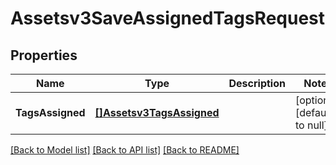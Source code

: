 # Assetsv3SaveAssignedTagsRequest

## Properties
Name | Type | Description | Notes
------------ | ------------- | ------------- | -------------
**TagsAssigned** | [**[]Assetsv3TagsAssigned**](assetsv3TagsAssigned.md) |  | [optional] [default to null]

[[Back to Model list]](../README.md#documentation-for-models) [[Back to API list]](../README.md#documentation-for-api-endpoints) [[Back to README]](../README.md)

